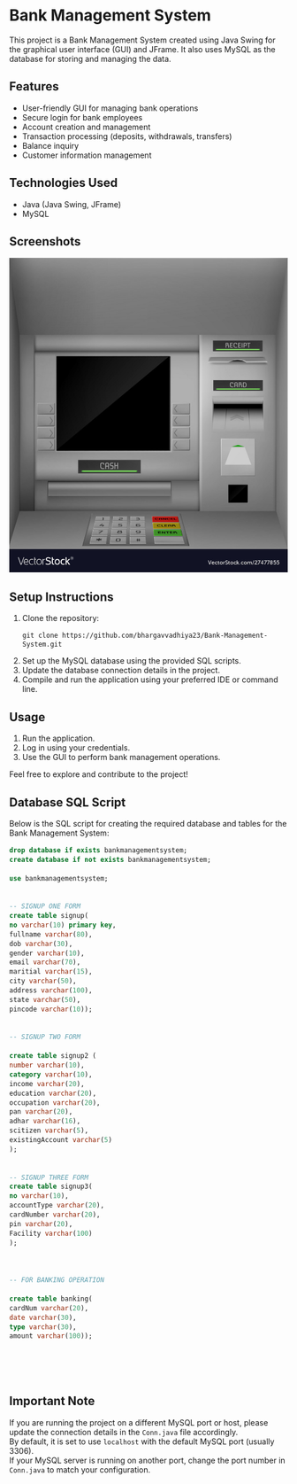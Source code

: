 # Bank Management System

This project is a Bank Management System created using Java Swing for the graphical user interface (GUI) and JFrame. It also uses MySQL as the database for storing and managing the data.

## Features
- User-friendly GUI for managing bank operations
- Secure login for bank employees
- Account creation and management
- Transaction processing (deposits, withdrawals, transfers)
- Balance inquiry
- Customer information management

## Technologies Used
- Java (Java Swing, JFrame)
- MySQL

## Screenshots
![Screenshot 1](src/icons/atm.jpg)

## Setup Instructions
1. Clone the repository:
    ```
    git clone https://github.com/bhargavvadhiya23/Bank-Management-System.git
    ```
2. Set up the MySQL database using the provided SQL scripts.
3. Update the database connection details in the project.
4. Compile and run the application using your preferred IDE or command line.

## Usage
1. Run the application.
2. Log in using your credentials.
3. Use the GUI to perform bank management operations.

Feel free to explore and contribute to the project!


## Database SQL Script

Below is the SQL script for creating the required database and tables for the Bank Management System:

```sql
drop database if exists bankmanagementsystem;
create database if not exists bankmanagementsystem;

use bankmanagementsystem;


-- SIGNUP ONE FORM 
create table signup(
no varchar(10) primary key,
fullname varchar(80),
dob varchar(30),
gender varchar(10),
email varchar(70),
maritial varchar(15),
city varchar(50),
address varchar(100),
state varchar(50),
pincode varchar(10));


-- SIGNUP TWO FORM

create table signup2 (
number varchar(10),
category varchar(10),
income varchar(20),
education varchar(20),
occupation varchar(20),
pan varchar(20),
adhar varchar(16),
scitizen varchar(5),
existingAccount varchar(5)
);


-- SIGNUP THREE FORM 
create table signup3(
no varchar(10),
accountType varchar(20),
cardNumber varchar(20),
pin varchar(20),
Facility varchar(100)
);



-- FOR BANKING OPERATION

create table banking(
cardNum varchar(20),
date varchar(30),
type varchar(30),
amount varchar(100));






```

## Important Note

If you are running the project on a different MySQL port or host, please update the connection details in the `Conn.java` file accordingly.  
By default, it is set to use `localhost` with the default MySQL port (usually 3306).  
If your MySQL server is running on another port, change the port number in `Conn.java` to match your configuration.
